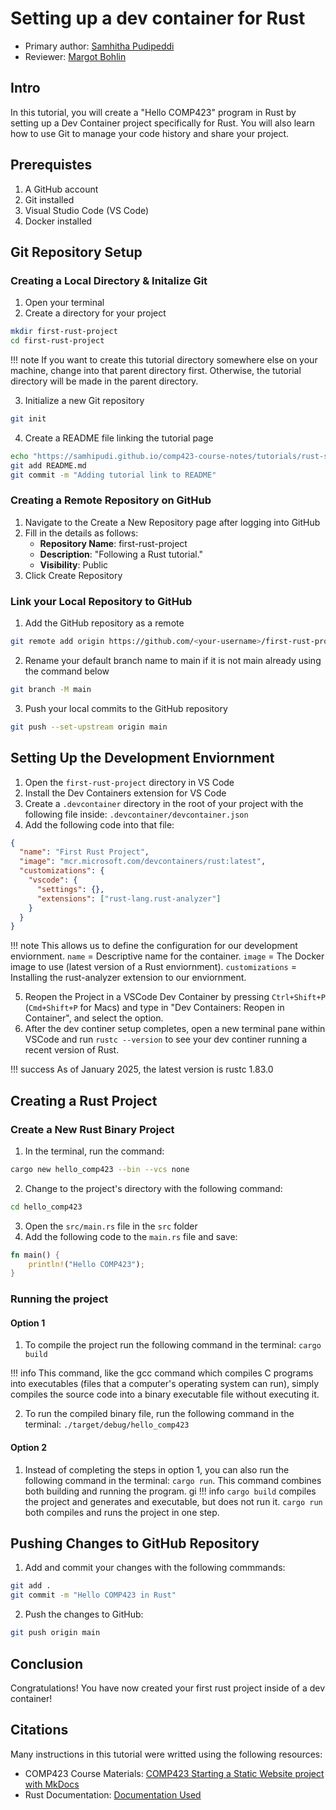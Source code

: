 # Setting up a dev container for Rust
* Primary author: [Samhitha Pudipeddi](https://github.com/samhipudi)
* Reviewer: [Margot Bohlin](https://github.com/margotbohlin)


## Intro

In this tutorial, you will create a "Hello COMP423" program in Rust by setting up a Dev Container project specifically for Rust. You will also learn how to use Git to manage your code history and share your project.

## Prerequistes

1. A GitHub account
2. Git installed
3. Visual Studio Code (VS Code)
4. Docker installed

## Git Repository Setup

### Creating a Local Directory & Initalize Git

1. Open your terminal
2. Create a directory for your project
``` bash
mkdir first-rust-project
cd first-rust-project
```
!!! note 
    If you want to create this tutorial directory somewhere else on your machine, change into that parent directory first. Otherwise, the tutorial directory will be made in the parent directory.

3. Initialize a new Git repository
``` bash
git init
```
4. Create a README file linking the tutorial page
``` bash
echo "https://samhipudi.github.io/comp423-course-notes/tutorials/rust-setup/" > README.md
git add README.md
git commit -m "Adding tutorial link to README"
```
### Creating a Remote Repository on GitHub
1. Navigate to the Create a New Repository page after logging into GitHub
2. Fill in the details as follows:
    * __Repository Name__: first-rust-project
    * __Description__: "Following a Rust tutorial."
    * __Visibility__: Public
4. Click Create Repository

### Link your Local Repository to GitHub
1. Add the GitHub repository as a remote
``` bash
git remote add origin https://github.com/<your-username>/first-rust-project.git
```
2. Rename your default branch name to main if it is not main already using the command below
``` bash
git branch -M main
```
3. Push your local commits to the GitHub repository
``` bash
git push --set-upstream origin main
```

## Setting Up the Development Enviornment

1. Open the `first-rust-project` directory in VS Code
2. Install the Dev Containers extension for VS Code
3. Create a `.devcontainer` directory in the root of your project with the following file inside:
`.devcontainer/devcontainer.json`
4. Add the following code into that file:
``` json
{
  "name": "First Rust Project",
  "image": "mcr.microsoft.com/devcontainers/rust:latest",
  "customizations": {
    "vscode": {
      "settings": {},
      "extensions": ["rust-lang.rust-analyzer"]
    }
  }
}
```

!!! note 
    This allows us to define the configuration for our development enviornment. `name` = Descriptive name for the container. `image` = The Docker image to use (latest version of a Rust enviornment). `customizations` = Installing the rust-analyzer extension to our enviornment.

5. Reopen the Project in a VSCode Dev Container by pressing `Ctrl+Shift+P` (`Cmd+Shift+P` for Macs) and type in "Dev Containers: Reopen in Container", and select the option. 
6. After the dev continer setup completes, open a new terminal pane within VSCode and run `rustc --version` to see your dev continer running a recent version of Rust.

!!! success
    As of January 2025, the latest version is rustc 1.83.0

## Creating a Rust Project

### Create a New Rust Binary Project
1. In the terminal, run the command:
``` bash
cargo new hello_comp423 --bin --vcs none
```
2. Change to the project's directory with the following command:
``` bash
cd hello_comp423
```

3. Open the `src/main.rs` file in the `src` folder
4. Add the following code to the `main.rs` file and save:
``` rust
fn main() {
    println!("Hello COMP423");
}
```

### Running the project

#### Option 1
1. To compile the project run the following command in the terminal:
`cargo build`

!!! info
    This command, like the gcc command which compiles C programs into executables (files that a computer's operating system can run), simply compiles the source code into a binary executable file without executing it. 

2. To run the compiled binary file, run the following command in the terminal:
`./target/debug/hello_comp423`

#### Option 2

1. Instead of completing the steps in option 1, you can also run the following command in the terminal: `cargo run`. This command combines both building and running the program. 
gi
!!! info
    `cargo build` compiles the project and generates and executable, but does not run it. `cargo run` both compiles and runs the project in one step.


## Pushing Changes to GitHub Repository
1. Add and commit your changes with the following commmands:
``` bash
git add .
git commit -m "Hello COMP423 in Rust"
```
2. Push the changes to GitHub:
``` bash
git push origin main
```

## Conclusion

Congratulations! You have now created your first rust project inside of a dev container!

## Citations
Many instructions in this tutorial were writted using the following resources:

* COMP423 Course Materials: [COMP423 Starting a Static Website project with MkDocs](https://comp423-25s.github.io/resources/MkDocs/ex00/#tutorial-content-requirements)
* Rust Documentation: [Documentation Used](https://doc.rust-lang.org/book/ch01-02-hello-world.html)


